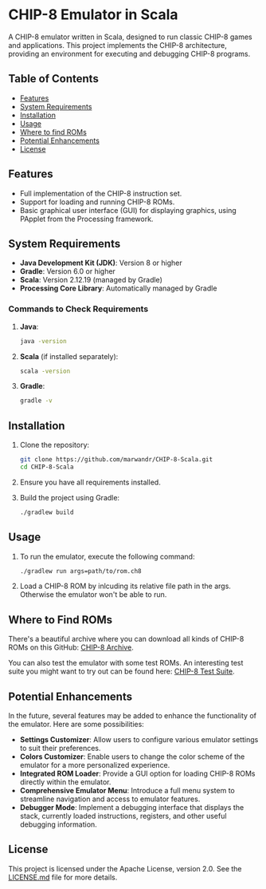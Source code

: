# CHIP-8 Emulator in Scala

A CHIP-8 emulator written in Scala, designed to run classic CHIP-8 games and applications. 
This project implements the CHIP-8 architecture, providing an environment for executing and debugging CHIP-8 programs.

## Table of Contents

- [Features](#features)
- [System Requirements](#system-requirements)
- [Installation](#installation)
- [Usage](#usage)
- [Where to find ROMs](#where-to-find-roms)
- [Potential Enhancements](#potential-enhancements)
- [License](#license)

## Features

- Full implementation of the CHIP-8 instruction set.
- Support for loading and running CHIP-8 ROMs.
- Basic graphical user interface (GUI) for displaying graphics, using PApplet from the Processing framework.

## System Requirements

- **Java Development Kit (JDK)**: Version 8 or higher
- **Gradle**: Version 6.0 or higher
- **Scala**: Version 2.12.19 (managed by Gradle)
- **Processing Core Library**: Automatically managed by Gradle

### Commands to Check Requirements

1. **Java**:
   ```bash
   java -version
   ```
2. **Scala** (if installed separately):
   ```bash
   scala -version
   ```
3. **Gradle**:
   ```bash
   gradle -v
   ```

## Installation

1. Clone the repository:
   ```bash
   git clone https://github.com/marwandr/CHIP-8-Scala.git
   cd CHIP-8-Scala
   ```

2. Ensure you have all requirements installed.

3. Build the project using Gradle:
   ```bash
   ./gradlew build
   ```

## Usage

1. To run the emulator, execute the following command:
   ```bash
   ./gradlew run args=path/to/rom.ch8
   ```
2. Load a CHIP-8 ROM by inlcuding its relative file path in the args. Otherwise the emulator won't be able to run.


## Where to Find ROMs

There's a beautiful archive where you can download all kinds of CHIP-8 ROMs on this GitHub: [CHIP-8 Archive](https://johnearnest.github.io/chip8Archive/).

You can also test the emulator with some test ROMs. An interesting test suite you might want to try out can be found here: [CHIP-8 Test Suite](https://github.com/Timendus/chip8-test-suite).


## Potential Enhancements

In the future, several features may be added to enhance the functionality of the emulator. Here are some possibilities:

- **Settings Customizer**: Allow users to configure various emulator settings to suit their preferences.
- **Colors Customizer**: Enable users to change the color scheme of the emulator for a more personalized experience.
- **Integrated ROM Loader**: Provide a GUI option for loading CHIP-8 ROMs directly within the emulator.
- **Comprehensive Emulator Menu**: Introduce a full menu system to streamline navigation and access to emulator features.
- **Debugger Mode**: Implement a debugging interface that displays the stack, currently loaded instructions, registers, and other useful debugging information.

## License

This project is licensed under the Apache License, version 2.0. See the [LICENSE.md](LICENSE.md) file for more details.
